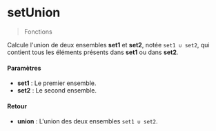 # setUnion
> Fonctions

Calcule l'union de deux ensembles **set1** et **set2**, notée `set1 ∪ set2`, qui contient tous les éléments présents dans **set1** ou dans **set2**.

#### Paramètres

- **set1** : Le premier ensemble.
- **set2** : Le second ensemble.

#### Retour

- **union** : L'union des deux ensembles `set1 ∪ set2`.


